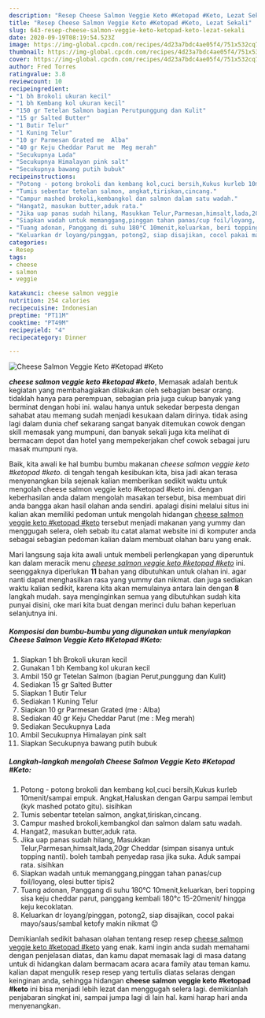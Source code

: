 ```yaml
---
description: "Resep Cheese Salmon Veggie Keto #Ketopad #Keto, Lezat Sekali"
title: "Resep Cheese Salmon Veggie Keto #Ketopad #Keto, Lezat Sekali"
slug: 643-resep-cheese-salmon-veggie-keto-ketopad-keto-lezat-sekali
date: 2020-09-19T08:19:54.523Z
image: https://img-global.cpcdn.com/recipes/4d23a7bdc4ae05f4/751x532cq70/cheese-salmon-veggie-keto-ketopad-keto-foto-resep-utama.jpg
thumbnail: https://img-global.cpcdn.com/recipes/4d23a7bdc4ae05f4/751x532cq70/cheese-salmon-veggie-keto-ketopad-keto-foto-resep-utama.jpg
cover: https://img-global.cpcdn.com/recipes/4d23a7bdc4ae05f4/751x532cq70/cheese-salmon-veggie-keto-ketopad-keto-foto-resep-utama.jpg
author: Fred Torres
ratingvalue: 3.8
reviewcount: 10
recipeingredient:
- "1 bh Brokoli ukuran kecil"
- "1 bh Kembang kol ukuran kecil"
- "150 gr Tetelan Salmon bagian Perutpunggung dan Kulit"
- "15 gr Salted Butter"
- "1 Butir Telur"
- "1 Kuning Telur"
- "10 gr Parmesan Grated me  Alba"
- "40 gr Keju Cheddar Parut me  Meg merah"
- "Secukupnya Lada"
- "Secukupnya Himalayan pink salt"
- "Secukupnya bawang putih bubuk"
recipeinstructions:
- "Potong - potong brokoli dan kembang kol,cuci bersih,Kukus kurleb 10menit/sampai empuk. Angkat,Haluskan dengan Garpu sampai lembut (kyk mashed potato gitu). sisihkan"
- "Tumis sebentar tetelan salmon, angkat,tiriskan,cincang."
- "Campur mashed brokoli,kembangkol dan salmon dalam satu wadah."
- "Hangat2, masukan butter,aduk rata."
- "Jika uap panas sudah hilang, Masukkan Telur,Parmesan,himsalt,lada,20gr Cheddar (simpan sisanya untuk topping nanti). boleh tambah penyedap rasa jika suka. Aduk sampai rata. sisihkan"
- "Siapkan wadah untuk memanggang,pinggan tahan panas/cup foil/loyang, olesi butter tipis2"
- "Tuang adonan, Panggang di suhu 180°C 10menit,keluarkan, beri topping sisa keju cheddar parut, panggang kembali 180°c 15-20menit/ hingga keju kecoklatan."
- "Keluarkan dr loyang/pinggan, potong2, siap disajikan, cocol pakai mayo/saus/sambal ketofy makin nikmat 😊"
categories:
- Resep
tags:
- cheese
- salmon
- veggie

katakunci: cheese salmon veggie 
nutrition: 254 calories
recipecuisine: Indonesian
preptime: "PT11M"
cooktime: "PT49M"
recipeyield: "4"
recipecategory: Dinner

---
```



![Cheese Salmon Veggie Keto #Ketopad #Keto](https://img-global.cpcdn.com/recipes/4d23a7bdc4ae05f4/751x532cq70/cheese-salmon-veggie-keto-ketopad-keto-foto-resep-utama.jpg)

<b><i>cheese salmon veggie keto #ketopad #keto</i></b>, Memasak adalah bentuk kegiatan yang membahagiakan dilakukan oleh sebagian besar orang. tidaklah hanya para perempuan, sebagian pria juga cukup banyak yang berminat dengan hobi ini. walau hanya untuk sekedar berpesta dengan sahabat atau memang sudah menjadi kesukaan dalam dirinya. tidak asing lagi dalam dunia chef sekarang sangat banyak ditemukan cowok dengan skill memasak yang mumpuni, dan banyak sekali juga kita melihat di bermacam depot dan hotel yang mempekerjakan chef cowok sebagai juru masak mumpuni nya.

Baik, kita awali ke hal bumbu bumbu makanan <i>cheese salmon veggie keto #ketopad #keto</i>. di tengah tengah kesibukan kita, bisa jadi akan terasa menyenangkan bila sejenak kalian memberikan sedikit waktu untuk mengolah cheese salmon veggie keto #ketopad #keto ini. dengan keberhasilan anda dalam mengolah masakan tersebut, bisa membuat diri anda bangga akan hasil olahan anda sendiri. apalagi disini melalui situs ini kalian akan memiliki pedoman untuk mengolah hidangan <u>cheese salmon veggie keto #ketopad #keto</u> tersebut menjadi makanan yang yummy dan menggugah selera, oleh sebab itu catat alamat website ini di komputer anda sebagai sebagian pedoman kalian dalam membuat olahan baru yang enak.




Mari langsung saja kita awali untuk membeli perlengkapan yang diperuntuk kan dalam meracik menu <u><i>cheese salmon veggie keto #ketopad #keto</i></u> ini. seenggaknya diperlukan <b>11</b> bahan yang dibutuhkan untuk olahan ini. agar nanti dapat menghasilkan rasa yang yummy dan nikmat. dan juga sediakan waktu kalian sedikit, karena kita akan memulainya antara lain dengan <b>8</b> langkah mudah. saya menginginkan semua yang dibutuhkan sudah kita punyai disini, oke mari kita buat dengan merinci dulu bahan keperluan selanjutnya ini.

<!--inarticleads1-->

##### Komposisi dan bumbu-bumbu yang digunakan untuk menyiapkan Cheese Salmon Veggie Keto #Ketopad #Keto:

1. Siapkan 1 bh Brokoli ukuran kecil
1. Gunakan 1 bh Kembang kol ukuran kecil
1. Ambil 150 gr Tetelan Salmon (bagian Perut,punggung dan Kulit)
1. Sediakan 15 gr Salted Butter
1. Siapkan 1 Butir Telur
1. Sediakan 1 Kuning Telur
1. Siapkan 10 gr Parmesan Grated (me : Alba)
1. Sediakan 40 gr Keju Cheddar Parut (me : Meg merah)
1. Sediakan Secukupnya Lada
1. Ambil Secukupnya Himalayan pink salt
1. Siapkan Secukupnya bawang putih bubuk




<!--inarticleads2-->

##### Langkah-langkah mengolah Cheese Salmon Veggie Keto #Ketopad #Keto:

1. Potong - potong brokoli dan kembang kol,cuci bersih,Kukus kurleb 10menit/sampai empuk. Angkat,Haluskan dengan Garpu sampai lembut (kyk mashed potato gitu). sisihkan
1. Tumis sebentar tetelan salmon, angkat,tiriskan,cincang.
1. Campur mashed brokoli,kembangkol dan salmon dalam satu wadah.
1. Hangat2, masukan butter,aduk rata.
1. Jika uap panas sudah hilang, Masukkan Telur,Parmesan,himsalt,lada,20gr Cheddar (simpan sisanya untuk topping nanti). boleh tambah penyedap rasa jika suka. Aduk sampai rata. sisihkan
1. Siapkan wadah untuk memanggang,pinggan tahan panas/cup foil/loyang, olesi butter tipis2
1. Tuang adonan, Panggang di suhu 180°C 10menit,keluarkan, beri topping sisa keju cheddar parut, panggang kembali 180°c 15-20menit/ hingga keju kecoklatan.
1. Keluarkan dr loyang/pinggan, potong2, siap disajikan, cocol pakai mayo/saus/sambal ketofy makin nikmat 😊




Demikianlah sedikit bahasan olahan tentang resep resep <u>cheese salmon veggie keto #ketopad #keto</u> yang enak. kami ingin anda sudah memahami dengan penjelasan diatas, dan kamu dapat memasak lagi di masa datang untuk di hidangkan dalam bermacam acara acara family atau teman kamu. kalian dapat mengulik resep resep yang tertulis diatas selaras dengan keinginan anda, sehingga hidangan <b>cheese salmon veggie keto #ketopad #keto</b> ini bisa menjadi lebih lezat dan menggugah selera lagi. demikianlah penjabaran singkat ini, sampai jumpa lagi di lain hal. kami harap hari anda menyenangkan.

